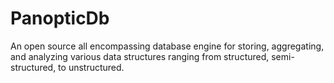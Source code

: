 # PanopticDb
An open source all encompassing database engine for storing, aggregating, and analyzing various data structures ranging from structured, semi-structured, to unstructured. 
